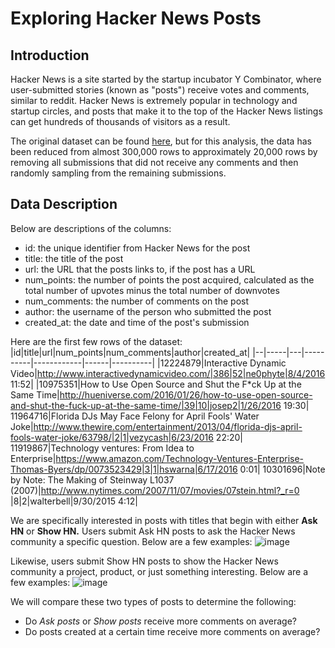 # Exploring Hacker News Posts

## Introduction 
Hacker News is a site started by the startup incubator Y Combinator, where user-submitted stories (known as "posts") receive votes and comments, similar to reddit. Hacker News is extremely popular in technology and startup circles, and posts that make it to the top of the Hacker News listings can get hundreds of thousands of visitors as a result.

The original dataset can be found [here](https://www.kaggle.com/datasets/hacker-news/hacker-news-posts), but for this analysis, the data has been reduced from almost 300,000 rows to approximately 20,000 rows by removing all submissions that did not receive any comments and then randomly sampling from the remaining submissions.

## Data Description
Below are descriptions of the columns:
* id: the unique identifier from Hacker News for the post
* title: the title of the post
* url: the URL that the posts links to, if the post has a URL
* num_points: the number of points the post acquired, calculated as the total number of upvotes minus the total number of downvotes
* num_comments: the number of comments on the post
* author: the username of the person who submitted the post
* created_at: the date and time of the post's submission

Here are the first few rows of the dataset:
|id|title|url|num_points|num_comments|author|created_at|
|--|-----|---|----------|------------|------|----------|
|12224879|Interactive Dynamic Video|http://www.interactivedynamicvideo.com/|386|52|ne0phyte|8/4/2016 11:52|
|10975351|How to Use Open Source and Shut the F*ck Up at the Same Time|http://hueniverse.com/2016/01/26/how-to-use-open-source-and-shut-the-fuck-up-at-the-same-time/|39|10|josep2|1/26/2016 19:30|
11964716|Florida DJs May Face Felony for April Fools' Water Joke|http://www.thewire.com/entertainment/2013/04/florida-djs-april-fools-water-joke/63798/|2|1|vezycash|6/23/2016 22:20|
11919867|Technology ventures: From Idea to Enterprise|https://www.amazon.com/Technology-Ventures-Enterprise-Thomas-Byers/dp/0073523429|3|1|hswarna|6/17/2016 0:01|
10301696|Note by Note: The Making of Steinway L1037 (2007)|http://www.nytimes.com/2007/11/07/movies/07stein.html?_r=0	|8|2|walterbell|9/30/2015 4:12|



We are specifically interested in posts with titles that begin with either **Ask HN** or **Show HN.** Users submit Ask HN posts to ask the Hacker News community a specific question. Below are a few examples:
![image](https://github.com/user-attachments/assets/bb9405b0-c5b9-4f2b-af1d-7ccd45c8a60d)


Likewise, users submit Show HN posts to show the Hacker News community a project, product, or just something interesting. Below are a few examples:
![image](https://github.com/user-attachments/assets/f00873bc-0c58-4c57-8bad-b2c6abf31eaf)


We will compare these two types of posts to determine the following:

* Do *Ask posts* or *Show posts* receive more comments on average?
* Do posts created at a certain time receive more comments on average?
